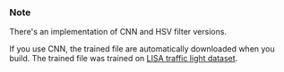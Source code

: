 ### Note
There's an implementation of CNN and HSV filter versions.

If you use CNN, the trained file are automatically downloaded when you build.
The trained file was trained on [LISA traffic light dataset](https://www.kaggle.com/mbornoe/lisa-traffic-light-dataset).

